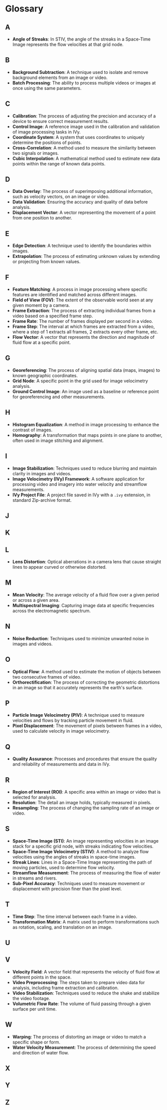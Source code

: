 # Glossary

## A
- **Angle of Streaks**: In STIV, the angle of the streaks in a Space-Time Image represents the flow velocities at that grid node.


## B
- **Background Subtraction**: A technique used to isolate and remove background elements from an image or video.
- **Batch Processing**: The ability to process multiple videos or images at once using the same parameters.

## C
- **Calibration**: The process of adjusting the precision and accuracy of a device to ensure correct measurement results.
- **Control Image**: A reference image used in the calibration and validation of image processing tasks in IVy.
- **Coordinate System**: A system that uses coordinates to uniquely determine the positions of points.
- **Cross-Correlation**: A method used to measure the similarity between two signals or images.
- **Cubic Interpolation**: A mathematical method used to estimate new data points within the range of known data points.

## D
- **Data Overlay**: The process of superimposing additional information, such as velocity vectors, on an image or video.
- **Data Validation**: Ensuring the accuracy and quality of data before analysis.
- **Displacement Vector**: A vector representing the movement of a point from one position to another.

## E
- **Edge Detection**: A technique used to identify the boundaries within images.
- **Extrapolation**: The process of estimating unknown values by extending or projecting from known values.

## F
- **Feature Matching**: A process in image processing where specific features are identified and matched across different images.
- **Field of View (FOV)**: The extent of the observable world seen at any given moment by a camera.
- **Frame Extraction**: The process of extracting individual frames from a video based on a specified frame step.
- **Frame Rate**: The number of frames displayed per second in a video.
- **Frame Step**: The interval at which frames are extracted from a video, where a step of 1 extracts all frames, 2 extracts every other frame, etc.
- **Flow Vector**: A vector that represents the direction and magnitude of fluid flow at a specific point.

## G
- **Georeferencing**: The process of aligning spatial data (maps, images) to known geographic coordinates.
- **Grid Node**: A specific point in the grid used for image velocimetry analysis.
- **Ground Control Image**: An image used as a baseline or reference point for georeferencing and other measurements.

## H
- **Histogram Equalization**: A method in image processing to enhance the contrast of images.
- **Homography**: A transformation that maps points in one plane to another, often used in image stitching and alignment.

## I
- **Image Stabilization**: Techniques used to reduce blurring and maintain clarity in images and videos.
- **Image Velocimetry (IVy) Framework**: A software application for processing video and imagery into water velocity and streamflow measurements.
- **IVy Project File**: A project file saved in IVy with a `.ivy` extension, in standard Zip-archive format.

## J

## K

## L
- **Lens Distortion**: Optical aberrations in a camera lens that cause straight lines to appear curved or otherwise distorted.

## M
- **Mean Velocity**: The average velocity of a fluid flow over a given period or across a given area.
- **Multispectral Imaging**: Capturing image data at specific frequencies across the electromagnetic spectrum.

## N
- **Noise Reduction**: Techniques used to minimize unwanted noise in images and videos.

## O
- **Optical Flow**: A method used to estimate the motion of objects between two consecutive frames of video.
- **Orthorectification**: The process of correcting the geometric distortions in an image so that it accurately represents the earth's surface.

## P
- **Particle Image Velocimetry (PIV)**: A technique used to measure velocities and flows by tracking particle movement in fluid.
- **Pixel Displacement**: The movement of pixels between frames in a video, used to calculate velocity in image velocimetry.

## Q
- **Quality Assurance**: Processes and procedures that ensure the quality and reliability of measurements and data in IVy.

## R
- **Region of Interest (ROI)**: A specific area within an image or video that is selected for analysis.
- **Resolution**: The detail an image holds, typically measured in pixels.
- **Resampling**: The process of changing the sampling rate of an image or video.

## S
- **Space-Time Image (STI)**: An image representing velocities in an image stack for a specific grid node, with streaks indicating flow velocities.
- **Space-Time Image Velocimetry (STIV)**: A method to analyze flow velocities using the angles of streaks in space-time images.
- **Streak Lines**: Lines in a Space-Time Image representing the path of moving particles, used to determine flow velocity.
- **Streamflow Measurement**: The process of measuring the flow of water in streams and rivers.
- **Sub-Pixel Accuracy**: Techniques used to measure movement or displacement with precision finer than the pixel level.

## T
- **Time Step**: The time interval between each frame in a video.
- **Transformation Matrix**: A matrix used to perform transformations such as rotation, scaling, and translation on an image.

## U

## V
- **Velocity Field**: A vector field that represents the velocity of fluid flow at different points in the space.
- **Video Preprocessing**: The steps taken to prepare video data for analysis, including frame extraction and calibration.
- **Video Stabilization**: Techniques used to reduce the shake and stabilize the video footage.
- **Volumetric Flow Rate**: The volume of fluid passing through a given surface per unit time.

## W
- **Warping**: The process of distorting an image or video to match a specific shape or form.
- **Water Velocity Measurement**: The process of determining the speed and direction of water flow.

## X

## Y

## Z